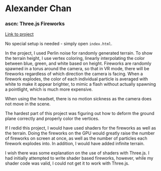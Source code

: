 # Alexander Chan
### ascn: Three.js Fireworks

[Link to project](https://pennvr.github.io/three-js-ascn)

No special setup is needed - simply open `index.html`.

In the project, I used Perlin noise for randomly generated terrain. To show the terrain height, I use vertex coloring, linearly interpolating the color between blue, green, and white based on height. Fireworks are randomly spawned in a torus around the camera, so that in VR mode, there will be fireworks regardless of which direction the camera is facing. When a firework explodes, the color of each individual particle is averaged with white to make it appear brighter, to mimic a flash without actually spawning a pointlight, which is much more expensive.

When using the headset, there is no motion sickness as the camera does not move in the scene.

The hardest part of this project was figuring out how to deform the ground plane correctly and properly color the vertices.

If I redid this project, I would have used shaders for the fireworks as well as the terrain. Doing the fireworks on the GPU would greatly raise the number of fireworks on screen at once, as well as the number of particles each firework explodes into. In addition, I would have added infinite terrain.

I wish there was some explanation on the use of shaders with Three.js. I had initially attempted to write shader based fireworks, however, while my shader code was valid, I could not get it to work with Three.js.